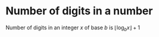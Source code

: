 # Number of digits in a number
Number of digits in an integer $x$ of base $b$ is $\lfloor \log_b{x}\rfloor+1$